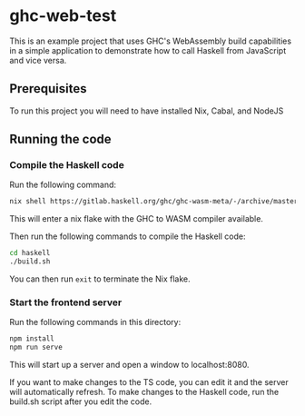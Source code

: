 # ghc-web-test

This is an example project that uses GHC's WebAssembly build capabilities in a
simple application to demonstrate how to call Haskell from JavaScript and vice
versa.

## Prerequisites

To run this project you will need to have installed Nix, Cabal, and NodeJS

## Running the code

### Compile the Haskell code

Run the following command:

```sh
nix shell https://gitlab.haskell.org/ghc/ghc-wasm-meta/-/archive/master/ghc-wasm-meta-master.tar.gz --extra-experimental-features nix-command --extra-experimental-features flakes
```

This will enter a nix flake with the GHC to WASM compiler available.

Then run the following commands to compile the Haskell code:

```sh
cd haskell
./build.sh
```

You can then run `exit` to terminate the Nix flake.

### Start the frontend server

Run the following commands in this directory:

```sh
npm install
npm run serve
```

This will start up a server and open a window to localhost:8080.

If you want to make changes to the TS code, you can edit it and the server will automatically refresh. To make changes to the Haskell code, run the build.sh script after you edit the code.
